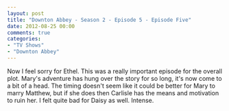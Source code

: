 ```yaml
---
layout: post
title: "Downton Abbey - Season 2 - Episode 5 - Episode Five"
date: 2012-08-25 00:00
comments: true
categories:
- "TV Shows"
- "Downton Abbey"
---
```


Now I feel sorry for Ethel. This was a really important episode
for the overall plot. Mary's adventure has hung over the story
for so long, it's now come to a bit of a head. The timing doesn't
seem like it could be better for Mary to marry Matthew, but if
she does then Carlisle has the means and motivation to ruin
her. I felt quite bad for Daisy as well. Intense.
